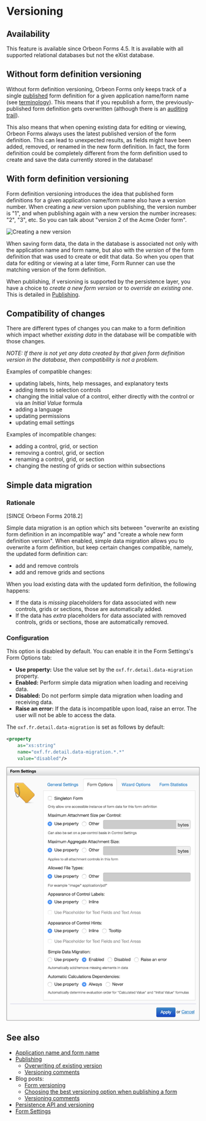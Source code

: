 # Versioning

## Availability

This feature is available since Orbeon Forms 4.5. It is available with all supported relational databases but not the eXist database.

## Without form definition versioning

Without form definition versioning, Orbeon Forms only keeps track of a single [published](/form-builder/publishing.md) form definition for a given application name/form name (see [terminology](/form-runner/overview/terminology.md#application-name-and-form-name)). This means that if you republish a form, the previously-published form definition gets overwritten (although there is an [auditing trail](/form-runner/api/persistence/versioning.md#auditing-trail)).

This also means that when opening existing data for editing or viewing, Orbeon Forms always uses the latest published version of the form definition. This can lead to unexpected results, as fields might have been added, removed, or renamed in the new form definition. In fact, the form definition could be completely different from the form definition used to create and save the data currently stored in the database!

## With form definition versioning

Form definition versioning introduces the idea that published form definitions for a given application name/form name also have a version number. When creating a *new* version upon publishing, the version number is "1", and when publishing again with a new version the number increases: "2", "3", etc. So you can talk about "version 2 of the Acme Order form".

<img alt="Creating a new version" src="../../form-builder/images/publish-version-next.png" width="501">

When saving form data, the data in the database is associated not only with the application name and form name, but also with the *version* of the form definition that was used to create or edit that data. So when you open that data for editing or viewing at a later time, Form Runner can use the matching version of the form definition.

When publishing, if versioning is supported by the persistence layer, you have a choice to *create a new form version* or to *override an existing one*. This is detailed in [Publishing](/form-builder/publishing.md).

## Compatibility of changes

There are different types of changes you can make to a form definition which impact whether *existing data* in the database will be compatible with those changes.

*NOTE: If there is not yet any data created by that given form definition version in the database, then compatibility is not a problem.*

Examples of compatible changes:

- updating labels, hints, help messages, and explanatory texts
- adding items to selection controls
- changing the initial value of a control, either directly with the control or via an *Initial Value* formula  
- adding a language
- updating permissions
- updating email settings

Examples of incompatible changes:

- adding a control, grid, or section
- removing a control, grid, or section
- renaming a control, grid, or section
- changing the nesting of grids or section within subsections

## Simple data migration

### Rationale

[SINCE Orbeon Forms 2018.2]

Simple data migration is an option which sits between "overwrite an existing form definition in an incompatible way" and "create a whole new form definition version". When enabled, simple data migration allows you to overwrite a form definition, but keep certain changes compatible, namely, the updated form definition can:

- add and remove controls
- add and remove grids and sections

When you load existing data with the updated form definition, the following happens:

- If the data is *missing* placeholders for data associated with new controls, grids or sections, those are automatically added.
- If the data has *extra* placeholders for data associated with removed controls, grids or sections, those are automatically removed. 

### Configuration

This option is disabled by default. You can enable it in the Form Settings's Form Options tab:

- __Use property:__ Use the value set by the `oxf.fr.detail.data-migration` property.
- __Enabled:__ Perform simple data migration when loading and receiving data.
- __Disabled:__ Do not perform simple data migration when loading and receiving data.
- __Raise an error:__ If the data is incompatible upon load, raise an error. The user will not be able to access the data.

The `oxf.fr.detail.data-migration` is set as follows by default:

```xml
<property
    as="xs:string"
    name="oxf.fr.detail.data-migration.*.*"
    value="disabled"/>
```  

![Form Options](../../form-builder/images/form-settings-options.png)

## See also

- [Application name and form name](/form-runner/overview/terminology.md#application-name-and-form-name)
- [Publishing](/form-builder/publishing.md)
    - [Overwriting of existing version](/form-builder/publishing.md#versioning)
    - [Versioning comments](/form-builder/publishing.md#versioning-comments)
- Blog posts:
    - [Form versioning](https://blog.orbeon.com/2014/02/form-versioning.html)
    - [Choosing the best versioning option when publishing a form](https://blog.orbeon.com/2015/01/choosing-best-versioning-option-when.html)
    - [Versioning comments](https://blog.orbeon.com/2016/09/versioning-comments.html)
- [Persistence API and versioning](/form-runner/api/persistence/versioning.md)
- [Form Settings](/form-builder/form-settings.md)
